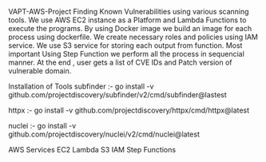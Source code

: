VAPT-AWS-Project
Finding Known Vulnerabilities using various scanning tools.
We use AWS EC2 instance as a Platform and Lambda Functions to execute the programs. By using Docker image we build an image for each process using dockerfile. We create necessary roles and policies using IAM service. We use S3 service for storing each output from function. Most important Using Step Function we perform all the process in sequencial manner. At the end , user gets a list of CVE IDs and Patch version of vulnerable domain.

Installation of Tools
subfinder :- go install -v github.com/projectdiscovery/subfinder/v2/cmd/subfinder@lastest

httpx :- go install -v github.com/projectdiscovery/httpx/cmd/httpx@latest

nuclei :- go install -v github.com/projectdiscovery/nuclei/v2/cmd/nuclei@latest

AWS Services
EC2 Lambda S3 IAM Step Functions
